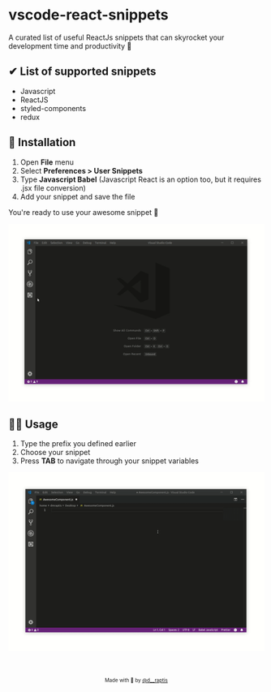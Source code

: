 # vscode-react-snippets

A curated list of useful ReactJs snippets that can skyrocket your development time and productivity 🧠

## ✔ List of supported snippets

- Javascript
- ReactJS
- styled-components
- redux

## 🔌 Installation

1. Open **File** menu
2. Select **Preferences > User Snippets**
3. Type **Javascript Babel** (Javascript React is an option too, but it requires .jsx file conversion)
4. Add your snippet and save the file

You're ready to use your awesome snippet 💪

<p align="center">
  <img src ="./assets/installation.gif" />
</p>

## 🤸‍♂️ Usage

1. Type the prefix you defined earlier
2. Choose your snippet
3. Press **TAB** to navigate through your snippet variables

<p align="center">
  <img src ="./assets/usage.gif" />
</p>

&nbsp;

<p align="center">
<sub><sup>Made with 🤘 by <a href="https://twitter.com/d__raptis">@d__raptis</a></sup></sub>
</p>
